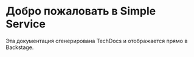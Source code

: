 # Добро пожаловать в Simple Service

Эта документация сгенерирована TechDocs и отображается прямо в Backstage.
